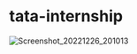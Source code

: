 # tata-internship
![Screenshot_20221226_201013](https://user-images.githubusercontent.com/110374451/209560403-6d6d7cdb-f86b-4b44-999a-6da94c7f7def.png)
